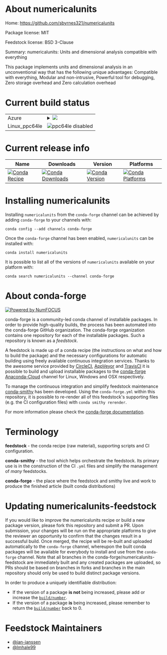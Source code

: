 About numericalunits
====================

Home: https://github.com/sbyrnes321/numericalunits

Package license: MIT

Feedstock license: BSD 3-Clause

Summary: numericalunits: Units and dimensional analysis compatible with everything

This package implements units and dimensional analysis in an
unconventional way that has the following unique advantages:
Compatible with everything, Modular and non-intrusive,
Powerful tool for debugging, Zero storage overhead and
Zero calculation overhead


Current build status
====================


<table>
    
  <tr>
    <td>Azure</td>
    <td>
      <details>
        <summary>
          <a href="https://dev.azure.com/conda-forge/feedstock-builds/_build/latest?definitionId=8401&branchName=master">
            <img src="https://dev.azure.com/conda-forge/feedstock-builds/_apis/build/status/numericalunits-feedstock?branchName=master">
          </a>
        </summary>
        <table>
          <thead><tr><th>Variant</th><th>Status</th></tr></thead>
          <tbody><tr>
              <td>linux_python3.6.____73_pypy</td>
              <td>
                <a href="https://dev.azure.com/conda-forge/feedstock-builds/_build/latest?definitionId=8401&branchName=master">
                  <img src="https://dev.azure.com/conda-forge/feedstock-builds/_apis/build/status/numericalunits-feedstock?branchName=master&jobName=linux&configuration=linux_python3.6.____73_pypy" alt="variant">
                </a>
              </td>
            </tr><tr>
              <td>linux_python3.6.____cpython</td>
              <td>
                <a href="https://dev.azure.com/conda-forge/feedstock-builds/_build/latest?definitionId=8401&branchName=master">
                  <img src="https://dev.azure.com/conda-forge/feedstock-builds/_apis/build/status/numericalunits-feedstock?branchName=master&jobName=linux&configuration=linux_python3.6.____cpython" alt="variant">
                </a>
              </td>
            </tr><tr>
              <td>linux_python3.7.____cpython</td>
              <td>
                <a href="https://dev.azure.com/conda-forge/feedstock-builds/_build/latest?definitionId=8401&branchName=master">
                  <img src="https://dev.azure.com/conda-forge/feedstock-builds/_apis/build/status/numericalunits-feedstock?branchName=master&jobName=linux&configuration=linux_python3.7.____cpython" alt="variant">
                </a>
              </td>
            </tr><tr>
              <td>linux_python3.8.____cpython</td>
              <td>
                <a href="https://dev.azure.com/conda-forge/feedstock-builds/_build/latest?definitionId=8401&branchName=master">
                  <img src="https://dev.azure.com/conda-forge/feedstock-builds/_apis/build/status/numericalunits-feedstock?branchName=master&jobName=linux&configuration=linux_python3.8.____cpython" alt="variant">
                </a>
              </td>
            </tr><tr>
              <td>osx_python3.6.____73_pypy</td>
              <td>
                <a href="https://dev.azure.com/conda-forge/feedstock-builds/_build/latest?definitionId=8401&branchName=master">
                  <img src="https://dev.azure.com/conda-forge/feedstock-builds/_apis/build/status/numericalunits-feedstock?branchName=master&jobName=osx&configuration=osx_python3.6.____73_pypy" alt="variant">
                </a>
              </td>
            </tr><tr>
              <td>osx_python3.6.____cpython</td>
              <td>
                <a href="https://dev.azure.com/conda-forge/feedstock-builds/_build/latest?definitionId=8401&branchName=master">
                  <img src="https://dev.azure.com/conda-forge/feedstock-builds/_apis/build/status/numericalunits-feedstock?branchName=master&jobName=osx&configuration=osx_python3.6.____cpython" alt="variant">
                </a>
              </td>
            </tr><tr>
              <td>osx_python3.7.____cpython</td>
              <td>
                <a href="https://dev.azure.com/conda-forge/feedstock-builds/_build/latest?definitionId=8401&branchName=master">
                  <img src="https://dev.azure.com/conda-forge/feedstock-builds/_apis/build/status/numericalunits-feedstock?branchName=master&jobName=osx&configuration=osx_python3.7.____cpython" alt="variant">
                </a>
              </td>
            </tr><tr>
              <td>osx_python3.8.____cpython</td>
              <td>
                <a href="https://dev.azure.com/conda-forge/feedstock-builds/_build/latest?definitionId=8401&branchName=master">
                  <img src="https://dev.azure.com/conda-forge/feedstock-builds/_apis/build/status/numericalunits-feedstock?branchName=master&jobName=osx&configuration=osx_python3.8.____cpython" alt="variant">
                </a>
              </td>
            </tr><tr>
              <td>win_python3.6.____cpython</td>
              <td>
                <a href="https://dev.azure.com/conda-forge/feedstock-builds/_build/latest?definitionId=8401&branchName=master">
                  <img src="https://dev.azure.com/conda-forge/feedstock-builds/_apis/build/status/numericalunits-feedstock?branchName=master&jobName=win&configuration=win_python3.6.____cpython" alt="variant">
                </a>
              </td>
            </tr><tr>
              <td>win_python3.7.____cpython</td>
              <td>
                <a href="https://dev.azure.com/conda-forge/feedstock-builds/_build/latest?definitionId=8401&branchName=master">
                  <img src="https://dev.azure.com/conda-forge/feedstock-builds/_apis/build/status/numericalunits-feedstock?branchName=master&jobName=win&configuration=win_python3.7.____cpython" alt="variant">
                </a>
              </td>
            </tr><tr>
              <td>win_python3.8.____cpython</td>
              <td>
                <a href="https://dev.azure.com/conda-forge/feedstock-builds/_build/latest?definitionId=8401&branchName=master">
                  <img src="https://dev.azure.com/conda-forge/feedstock-builds/_apis/build/status/numericalunits-feedstock?branchName=master&jobName=win&configuration=win_python3.8.____cpython" alt="variant">
                </a>
              </td>
            </tr>
          </tbody>
        </table>
      </details>
    </td>
  </tr>
  <tr>
    <td>Linux_ppc64le</td>
    <td>
      <img src="https://img.shields.io/badge/ppc64le-disabled-lightgrey.svg" alt="ppc64le disabled">
    </td>
  </tr>
</table>

Current release info
====================

| Name | Downloads | Version | Platforms |
| --- | --- | --- | --- |
| [![Conda Recipe](https://img.shields.io/badge/recipe-numericalunits-green.svg)](https://anaconda.org/conda-forge/numericalunits) | [![Conda Downloads](https://img.shields.io/conda/dn/conda-forge/numericalunits.svg)](https://anaconda.org/conda-forge/numericalunits) | [![Conda Version](https://img.shields.io/conda/vn/conda-forge/numericalunits.svg)](https://anaconda.org/conda-forge/numericalunits) | [![Conda Platforms](https://img.shields.io/conda/pn/conda-forge/numericalunits.svg)](https://anaconda.org/conda-forge/numericalunits) |

Installing numericalunits
=========================

Installing `numericalunits` from the `conda-forge` channel can be achieved by adding `conda-forge` to your channels with:

```
conda config --add channels conda-forge
```

Once the `conda-forge` channel has been enabled, `numericalunits` can be installed with:

```
conda install numericalunits
```

It is possible to list all of the versions of `numericalunits` available on your platform with:

```
conda search numericalunits --channel conda-forge
```


About conda-forge
=================

[![Powered by NumFOCUS](https://img.shields.io/badge/powered%20by-NumFOCUS-orange.svg?style=flat&colorA=E1523D&colorB=007D8A)](http://numfocus.org)

conda-forge is a community-led conda channel of installable packages.
In order to provide high-quality builds, the process has been automated into the
conda-forge GitHub organization. The conda-forge organization contains one repository
for each of the installable packages. Such a repository is known as a *feedstock*.

A feedstock is made up of a conda recipe (the instructions on what and how to build
the package) and the necessary configurations for automatic building using freely
available continuous integration services. Thanks to the awesome service provided by
[CircleCI](https://circleci.com/), [AppVeyor](https://www.appveyor.com/)
and [TravisCI](https://travis-ci.com/) it is possible to build and upload installable
packages to the [conda-forge](https://anaconda.org/conda-forge)
[Anaconda-Cloud](https://anaconda.org/) channel for Linux, Windows and OSX respectively.

To manage the continuous integration and simplify feedstock maintenance
[conda-smithy](https://github.com/conda-forge/conda-smithy) has been developed.
Using the ``conda-forge.yml`` within this repository, it is possible to re-render all of
this feedstock's supporting files (e.g. the CI configuration files) with ``conda smithy rerender``.

For more information please check the [conda-forge documentation](https://conda-forge.org/docs/).

Terminology
===========

**feedstock** - the conda recipe (raw material), supporting scripts and CI configuration.

**conda-smithy** - the tool which helps orchestrate the feedstock.
                   Its primary use is in the construction of the CI ``.yml`` files
                   and simplify the management of *many* feedstocks.

**conda-forge** - the place where the feedstock and smithy live and work to
                  produce the finished article (built conda distributions)


Updating numericalunits-feedstock
=================================

If you would like to improve the numericalunits recipe or build a new
package version, please fork this repository and submit a PR. Upon submission,
your changes will be run on the appropriate platforms to give the reviewer an
opportunity to confirm that the changes result in a successful build. Once
merged, the recipe will be re-built and uploaded automatically to the
`conda-forge` channel, whereupon the built conda packages will be available for
everybody to install and use from the `conda-forge` channel.
Note that all branches in the conda-forge/numericalunits-feedstock are
immediately built and any created packages are uploaded, so PRs should be based
on branches in forks and branches in the main repository should only be used to
build distinct package versions.

In order to produce a uniquely identifiable distribution:
 * If the version of a package **is not** being increased, please add or increase
   the [``build/number``](https://conda.io/docs/user-guide/tasks/build-packages/define-metadata.html#build-number-and-string).
 * If the version of a package **is** being increased, please remember to return
   the [``build/number``](https://conda.io/docs/user-guide/tasks/build-packages/define-metadata.html#build-number-and-string)
   back to 0.

Feedstock Maintainers
=====================

* [@jan-janssen](https://github.com/jan-janssen/)
* [@lmhale99](https://github.com/lmhale99/)

